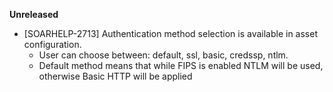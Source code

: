 **Unreleased**

* [SOARHELP-2713] Authentication method selection is available in asset configuration. 
    * User can choose between: default, ssl, basic, credssp, ntlm.  
    * Default method means that while FIPS is enabled NTLM will be used, otherwise Basic HTTP will be applied
